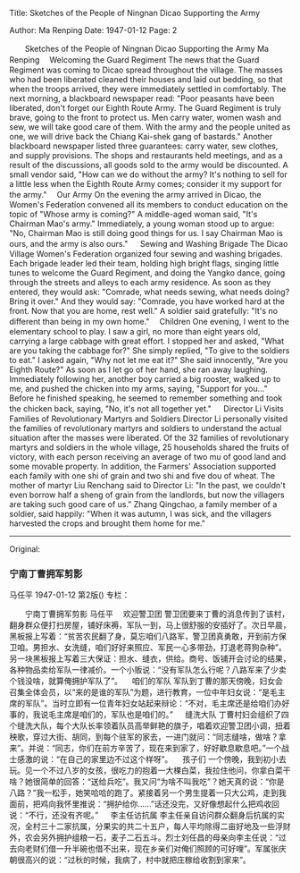 Title: Sketches of the People of Ningnan Dicao Supporting the Army

Author: Ma Renping
Date: 1947-01-12
Page: 2

　　Sketches of the People of Ningnan Dicao Supporting the Army
    Ma Renping
  　Welcoming the Guard Regiment
    The news that the Guard Regiment was coming to Dicao spread throughout the village. The masses who had been liberated cleaned their houses and laid out bedding, so that when the troops arrived, they were immediately settled in comfortably. The next morning, a blackboard newspaper read: "Poor peasants have been liberated, don't forget our Eighth Route Army. The Guard Regiment is truly brave, going to the front to protect us. Men carry water, women wash and sew, we will take good care of them. With the army and the people united as one, we will drive back the Chiang Kai-shek gang of bastards." Another blackboard newspaper listed three guarantees: carry water, sew clothes, and supply provisions. The shops and restaurants held meetings, and as a result of the discussions, all goods sold to the army would be discounted. A small vendor said, "How can we do without the army? It's nothing to sell for a little less when the Eighth Route Army comes; consider it my support for the army."
  　Our Army
    On the evening the army arrived in Dicao, the Women's Federation convened all its members to conduct education on the topic of "Whose army is coming?" A middle-aged woman said, "It's Chairman Mao's army." Immediately, a young woman stood up to argue: "No, Chairman Mao is still doing good things for us. I say Chairman Mao is ours, and the army is also ours."
　  Sewing and Washing Brigade
    The Dicao Village Women's Federation organized four sewing and washing brigades. Each brigade leader led their team, holding high bright flags, singing little tunes to welcome the Guard Regiment, and doing the Yangko dance, going through the streets and alleys to each army residence. As soon as they entered, they would ask: "Comrade, what needs sewing, what needs doing? Bring it over." And they would say: "Comrade, you have worked hard at the front. Now that you are home, rest well." A soldier said gratefully: "It's no different than being in my own home."
　Children
    One evening, I went to the elementary school to play. I saw a girl, no more than eight years old, carrying a large cabbage with great effort. I stopped her and asked, "What are you taking the cabbage for?" She simply replied, "To give to the soldiers to eat." I asked again, "Why not let me eat it?" She said innocently, "Are you Eighth Route?" As soon as I let go of her hand, she ran away laughing. Immediately following her, another boy carried a big rooster, walked up to me, and pushed the chicken into my arms, saying, "Support for you..." Before he finished speaking, he seemed to remember something and took the chicken back, saying, "No, it's not all together yet."
　  Director Li Visits Families of Revolutionary Martyrs and Soldiers
    Director Li personally visited the families of revolutionary martyrs and soldiers to understand the actual situation after the masses were liberated. Of the 32 families of revolutionary martyrs and soldiers in the whole village, 25 households shared the fruits of victory, with each person receiving an average of two mu of good land and some movable property. In addition, the Farmers' Association supported each family with one shi of grain and two shi and five dou of wheat. The mother of martyr Liu Renchang said to Director Li: "In the past, we couldn't even borrow half a sheng of grain from the landlords, but now the villagers are taking such good care of us." Zhang Qingchao, a family member of a soldier, said happily: "When it was autumn, I was sick, and the villagers harvested the crops and brought them home for me."



<hr /> 

Original: 


### 宁南丁曹拥军剪影
马任平
1947-01-12
第2版()
专栏：

　　宁南丁曹拥军剪影
    马任平
  　欢迎警卫团
    警卫团要来丁曹的消息传到了该村，翻身群众便打扫房屋，铺好床褥，军队一到，马上很舒服的安插好了。次日早晨，黑板报上写着：“贫苦农民翻了身，莫忘咱们八路军，警卫团真勇敢，开到前方保卫咱。男担水、女洗缝，咱们好好来照应、军民一心多带劲，打退老蒋狗杂种”。另一块黑板报上写着三大保证：担水、缝衣，供给。商号、饭铺开会讨论的结果，各种物品卖给军队一律减价。一个小贩说：“没有军队怎么行呢？八路军来了少卖个钱没啥，就算俺拥护军队了”。
  　咱们的军队
    军队到丁曹的那天傍晚，妇女会召集全体会员，以“来的是谁的军队”为题，进行教育，一位中年妇女说：“是毛主席的军队”。当时立即有一位青年妇女站起来辩论：“不对，毛主席还是给咱们办好事的，我说毛主席是咱们的，军队也是咱们的。”
　  缝洗大队
    丁曹村妇会组织了四个缝洗大队，每个大队长率领着队员高举鲜艳的旗子，唱着欢迎警卫团小调，扭着秧歌，穿过大街、胡同，到每个驻军的家去，一进门就问：“同志缝啥，做啥？拿来”。并说：“同志，你们在前方辛苦了，现在来到家了，好好歇息歇息吧。”一个战士感激的说：“在自己的家里边不过这个样呀”。
　孩子们
    一个傍晚，我到初小去玩。见一个不过八岁的女孩，很吃力的抱着一大棵白菜，我拉住他问，你拿白菜干啥？她很简单的回答：“送给兵吃”。我又问“为啥不叫我吃”？她天真的说：“你是八路？”我一松手，她笑哈哈的跑了。紧接着另一个男生提着一只大公鸡，走到我面前，把鸡向我怀里推说：“拥护给你……”话还没完，又好像想起什么把鸡收回说：“不行，还没有齐呢。”
　  李主任访抗属
    李主任亲自访问群众翻身后抗属的实况，全村三十二家抗属，分果实的共二十五户，每人平均除得二亩好地及一些浮财外，农会另外拥护组粮一石，麦子二石五斗。烈士刘任昌的母亲向李主任说：“过去向老财们借一升半碗也借不出来，现在乡亲们对俺们照顾的可好哩”。军属张庆朝很高兴的说：“过秋的时候，我病了，村中就把庄稼给收割到家来”。
